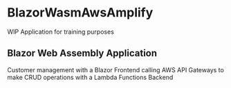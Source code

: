# BlazorWasmAwsAmplify
WIP Application for training purposes
## Blazor Web Assembly Application
Customer management with a Blazor Frontend calling AWS API Gateways to make CRUD operations with a Lambda Functions Backend
